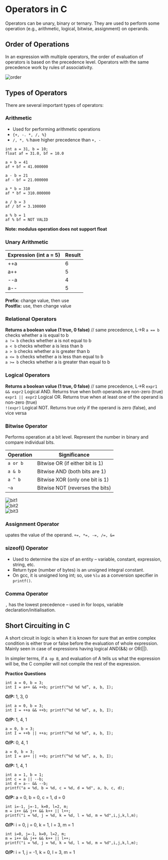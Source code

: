 # Operators in C
Operators can be unary, binary or ternary. They are used to perform some operation (e.g., arithmetic, logical, bitwise, assignment) on operands.

## Order of Operations  
In an expression with multiple operators, the order of evaluation of operators is based on the precedence level.
Operators with the same precedence work by rules of associativity.  

![order](https://github.com/psrth/intro-to-programming-csF111/blob/main/rsc/orderop.png)  

## Types of Operators
There are several important types of operators:  

### Arithmetic
- Used for performing arithmetic operations
- `{+, -. *, /, %}`
- `/, *, %` have higher precedence than `+, -`

```
int a = 31, b = 10;
float af = 31.0, bf = 10.0

a + b = 41
af + bf = 41.000000

a - b = 21
af - bf = 21.000000

a * b = 310
af * bf = 310.000000

a / b = 3
af / bf = 3.100000

a % b = 1
af % bf = NOT VALID
```  
**Note: modulus operation does not support float**

### Unary Arithmetic
| Expression (int a = 5) | Result|
|---|---|
| ++a | 6 |
| a++ | 5 |
| --a | 4 |
| a-- | 5 |  
**Prefix:** change value, then use   
**Postfix:** use, then change value

### Relational Operators
**Returns a boolean value (1 true, 0 false)** // same precedence, L->R
`a == b` checks whether a is equal to b  
`a != b` checks whether a is not equal to b  
`a < b` checks whether a is less than b  
`a > b` checks whether a is greater than b  
`a <= b` checks whether a is less than equal to b  
`a >= b` checks whether a is greater than equal to b

### Logical Operators
**Returns a boolean value (1 true, 0 false)** // same precedence, L->R
`expr1 && expr2` Logical AND. Returns true when both operands are non-zero (true)  
`expr1 || expr2` Logical OR. Returns true when at least one of the operand is non-zero (true)  
`!(expr)` Logical NOT. Returns true only if the operand is zero (false), and vice versa

### Bitwise Operator
Performs operation at a bit level. Represent the number in binary and compare individual bits.  

| Operation | Significance |
| --- | --- |
| `a or b` | Bitwise OR (if either bit is 1) |
| `a & b` | Bitwise AND (both bits are 1) |
| `a ^ b` | Bitwise XOR (only one bit is 1) |
| `~a` | Bitwise NOT (reverses the bits) |  

![bit1](https://github.com/psrth/intro-to-programming-csF111/blob/main/rsc/bit1.png)  
![bit2](https://github.com/psrth/intro-to-programming-csF111/blob/main/rsc/bit2.png)  
![bit3](https://github.com/psrth/intro-to-programming-csF111/blob/main/rsc/bit3.png)  


### Assignment Operator
upates the value of the operand.
`+=, *=, -=, /=, &=`  

### sizeof() Operator
- Used to determine the size of an entity – variable, constant, expression, string, etc.  
- Return type (number of bytes) is an unsigned integral constant.
- On gcc, it is unsigned long int; so, use `%lu` as a conversion specifier in `printf()`.

### Comma Operator
`,` has the lowest precedence – used in for loops, variable declaration/initialisation. 

## Short Circuiting in C
A short circuit in logic is when it is known for sure that an entire complex condition is either true or false before the evaluation of whole expression. Mainly seen in case of expressions having logical AND(&&) or OR(||).  

In simpler terms, if `A op B`, and evaluation of A tells us what the expression will be, the C compiler will not compile the rest of the expression.  

**Practice Questions**
```
int a = 0, b = 3;
int I = a++ && ++b; printf(“%d %d %d”, a, b, I);
```
**O/P:** 1, 3, 0  


```
int a = 0, b = 3;
int I = ++a && ++b; printf(“%d %d %d”, a, b, I);
```
**O/P:** 1, 4, 1  


```
a = 0, b = 3;
int I = ++b || ++a; printf(“%d %d %d”, a, b, I);
```
**O/P:** 0, 4, 1  


```
a = 0, b = 3;
int I = a++ || ++b; printf(“%d %d %d”, a, b, I);
```
**O/P:** 1, 4, 1  


```
int a = 1, b = 1;
int c = a || --b;
int d = a-- && --b;
printf("a = %d, b = %d, c = %d, d = %d", a, b, c, d);
```
**O/P:** a = 0, b = 0, c = 1, d = 0  


```
int i=-1, j=-1, k=0, l=2, m;
m = i++ && j++ && k++ || l++;
printf("i = %d, j = %d, k = %d, l = %d, m = %d",i,j,k,l,m);
```
**O/P:** i = 0, j = 0, k = 1, l = 3, m = 1  


```
int i=0, j=-1, k=0, l=2, m;
m = i++ && j++ && k++ || l++;
printf("i = %d, j = %d, k = %d, l = %d, m = %d",i,j,k,l,m);
```
**O/P:** i = 1, j = -1, k = 0, l = 3, m = 1  

